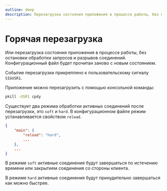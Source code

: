 ```yaml
---
outline: deep
description: Перезагрузка состояния приложения в процессе работы, без остановки обработки запросов и разрывов соединений с помощью сигнала SIGUSR1
---
```


# Горячая перезагрузка

Или перезагрузка состояния приложения в процессе работы, без остановки обработки запросов и разрывов соединений. Конфигурационный файл будет прочитан заново с новым состоянием.

Событие перезагрузки прикреплено к пользовательскому сигналу `SIGUSR1`.

Приложение можно перезагрузить с помощью консольной команды:

```bash
pkill -USR1 cpdy
```

Существует два режима обработки активных соединений после перезагрузки, это `soft` и `hard`.
В конфигурационном файле режим устанавливается свойством `reload`.

```json
{
    "main": {
        "reload": "hard",
        ...
    },
    ...
}
```

В режиме `soft` активные соединения будут завершаться по истечению времени или закрытием соединения со стороны клиента.

В режиме `hard` активные соединения будут принудительно завершаться как можно быстрее.